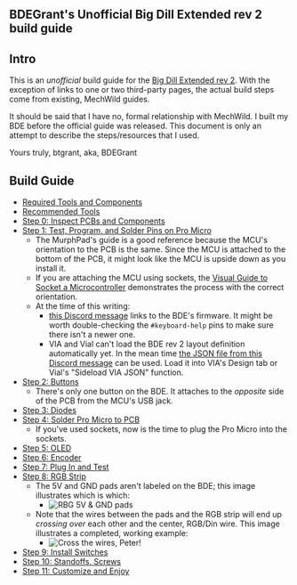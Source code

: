 ## BDEGrant's Unofficial Big Dill Extended rev 2 build guide

## Intro
This is an *unofficial* build guide for the [Big Dill Extended rev 2](https://mechwild.com/product/big-dill-extended-bde/). With the exception of links to one or two third-party pages, the actual build steps come from existing, MechWild guides. 

It should be said that I have no, formal relationship with MechWild. I built my BDE before the official guide was released. This document is only an attempt to describe the steps/resources that I used.

Yours truly,
btgrant, aka, BDEGrant

## Build Guide
- [Required Tools and Components](https://mechwild.com/guides/build-guides/murphpad-build-guide/#required)
- [Recommended Tools](https://mechwild.com/guides/build-guides/murphpad-build-guide/#recommended)
- [Step 0: Inspect PCBs and Components](https://mechwild.com/guides/build-guides/murphpad-build-guide/#step0)
- [Step 1: Test, Program, and Solder Pins on Pro Micro](https://mechwild.com/guides/build-guides/murphpad-build-guide/#step1)
	- The MurphPad's guide is a good reference because the MCU's orientation to the PCB is the same. Since the MCU is attached to the bottom of the PCB, it might look like the MCU is upside down as you install it.
	- If you are attaching the MCU using sockets, the [Visual Guide to Socket a Microcontroller](https://github.com/filterpaper/filterpaper.github.io/blob/main/socket-mcu.md) demonstrates the process with the correct orientation.
	- At the time of this writing:
		- [this Discord message](https://discord.com/channels/753705260031148103/837441710698004531/934541929868296202) links to the BDE's firmware. It might be worth double-checking the `#keyboard-help` pins to make sure there isn't a newer one.
		- VIA and Vial can't load the BDE rev 2 layout definition automatically yet. In the mean time [the JSON file from this Discord message](https://discord.com/channels/753705260031148103/837441710698004531/934542027545251921) can be used. Load it into VIA's Design tab or Vial's "Sideload VIA JSON" function.
-   [Step 2: Buttons](https://mechwild.com/guides/build-guides/murphpad-build-guide/#step3)
	-   There's only one button on the BDE. It attaches to the *opposite* side of the PCB from the MCU's USB jack.
-   [Step 3: Diodes](https://mechwild.com/guides/build-guides/murphpad-build-guide/#step4)
-   [Step 4: Solder Pro Micro to PCB](https://mechwild.com/guides/build-guides/murphpad-build-guide/#step5)
	-   If you've used sockets, now is the time to plug the Pro Micro into the sockets.
-   [Step 5: OLED](https://mechwild.com/guides/build-guides/murphpad-build-guide/#step6)
-   [Step 6: Encoder](https://mechwild.com/guides/build-guides/murphpad-build-guide/#step7)
-   [Step 7: Plug In and Test](https://mechwild.com/guides/build-guides/murphpad-build-guide/#step8)
-   [Step 8: RGB Strip](https://mechwild.com/guides/build-guides/obe-build-guide/#step9)
	- The 5V and GND pads aren't labeled on the BDE; this image illustrates which is which:  
		- ![RBG 5V & GND pads](https://cdn.discordapp.com/attachments/837441710698004531/937861235456741396/IMG_29222.jpg)
	- Note that the wires between the pads and the RGB strip will end up *crossing over* each other and the center, RGB/Din wire. This image illustrates a completed, working example: 
		- ![Cross the wires, Peter!](https://cdn.discordapp.com/attachments/837441710698004531/940402438098280459/B58769AB-16DD-4473-BA54-7A74EC036EAA.jpg)
- [Step 9:  Install Switches](https://mechwild.com/guides/build-guides/murphpad-build-guide/#step9)
-   [Step 10: Standoffs, Screws](https://mechwild.com/guides/build-guides/murphpad-build-guide/#step10)
-   [Step 11: Customize and Enjoy](https://mechwild.com/guides/build-guides/murphpad-build-guide/#step11)